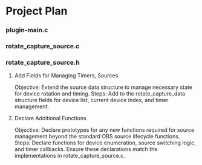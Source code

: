 # Project Plan

### plugin-main.c
### rotate_capture_source.c
### rotate_capture_source.h
1. Add Fields for Managing Timers, Sources

    Objective: Extend the source data structure to manage necessary state for device rotation and timing.
    Steps:
        Add to the rotate_capture_data structure fields for device list, current device index, and timer management.

2. Declare Additional Functions

    Objective: Declare prototypes for any new functions required for source management beyond the standard OBS source lifecycle functions.
    Steps:
        Declare functions for device enumeration, source switching logic, and timer callbacks.
        Ensure these declarations match the implementations in rotate_capture_source.c.
